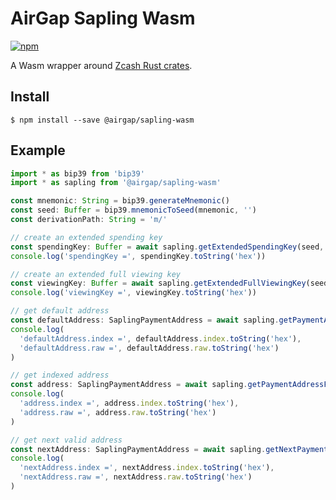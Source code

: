 # AirGap Sapling Wasm

[![npm](https://img.shields.io/npm/v/@airgap/sapling-wasm.svg?colorB=brightgreen)](https://www.npmjs.com/package/@airgap/sapling-wasm)

A Wasm wrapper around [Zcash Rust crates](https://github.com/zcash/librustzcash).

## Install

```
$ npm install --save @airgap/sapling-wasm
```

## Example

```ts
import * as bip39 from 'bip39'
import * as sapling from '@airgap/sapling-wasm'

const mnemonic: String = bip39.generateMnemonic()
const seed: Buffer = bip39.mnemonicToSeed(mnemonic, '')
const derivationPath: String = 'm/'

// create an extended spending key
const spendingKey: Buffer = await sapling.getExtendedSpendingKey(seed, derivationPath)
console.log('spendingKey =', spendingKey.toString('hex'))

// create an extended full viewing key
const viewingKey: Buffer = await sapling.getExtendedFullViewingKey(seed, derivationPath)
console.log('viewingKey =', viewingKey.toString('hex'))

// get default address
const defaultAddress: SaplingPaymentAddress = await sapling.getPaymentAddressFromViewingKey(viewingKey)
console.log(
  'defaultAddress.index =', defaultAddress.index.toString('hex'),
  'defaultAddress.raw =', defaultAddress.raw.toString('hex')
)

// get indexed address
const address: SaplingPaymentAddress = await sapling.getPaymentAddressFromViewingKey(viewingKey, 1)
console.log(
  'address.index =', address.index.toString('hex'),
  'address.raw =', address.raw.toString('hex')
)

// get next valid address
const nextAddress: SaplingPaymentAddress = await sapling.getNextPaymentAddressFromViewingKey(viewingKey, address.index)
console.log(
  'nextAddress.index =', nextAddress.index.toString('hex'),
  'nextAddress.raw =', nextAddress.raw.toString('hex')
)
```
